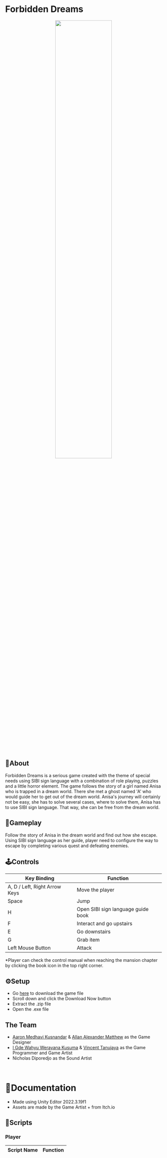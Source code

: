 # **Forbidden Dreams**
<div align="center">
  <img src="https://github.com/wahyuwerayana/Forbidden-Dream-Project/assets/115724777/27d1cf97-fc30-4845-9e96-6217327e648b" width="60%">
</div>


## 📄About
Forbidden Dreams is a serious game created with the theme of special needs using SIBI sign language with a combination of role playing, puzzles and a little horror element. The game follows the story of a girl named Anisa who is trapped in a dream world. There she met a ghost named 'A' who would guide her to get out of the dream world. Anisa's journey will certainly not be easy, she has to solve several cases, where to solve them, Anisa has to use SIBI sign language. That way, she can be free from the dream world.

## 🎯Gameplay
Follow the story of Anisa in the dream world and find out how she escape. Using SIBI sign language as her guide, player need to configure the way to escape by completing various quest and defeating enemies.

## 🕹️Controls
| Key Binding | Function |
| ----------- | -------- |
| A, D / Left, Right Arrow Keys | Move the player |
| Space | Jump |
| H | Open SIBI sign language guide book |
| F | Interact and go upstairs |
| E | Go downstairs |
| G | Grab item |
| Left Mouse Button | Attack |

*Player can check the control manual when reaching the mansion chapter by clicking the book icon in the top right corner.


## ⚙️Setup
- Go <a href="https://xtremehyper.itch.io/forbidden-dreams">here</a> to download the game file
- Scroll down and click the Download Now button
- Extract the .zip file
- Open the .exe file

## The Team
- [Aaron Medhavi Kusnandar](https://github.com/Aaronmedhavi) & [Allan Alexander Matthew](https://github.com/JeroekPanggang) as the Game Designer
- [I Gde Wahyu Werayana Kusuma](https://github.com/wahyuwerayana) & [Vincent Tanujaya](https://github.com/VuinZ) as the Game Programmer and Game Artist
- Nicholas Diporedjo as the Sound Artist

<br />

# 📖Documentation
- Made using Unity Editor 2022.3.19f1
- Assets are made by the Game Artist + from Itch.io

## 📑Scripts
### **Player**
| **Script Name**    | **Function**                            |
| ------------------ | --------------------------------------- |
